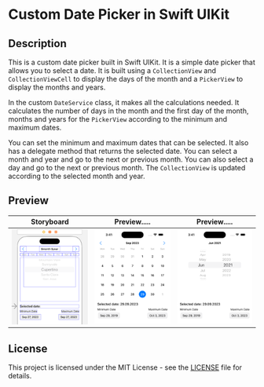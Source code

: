 # Custom Date Picker in Swift UIKit

## Description
This is a custom date picker built in Swift UIKit. It is a simple date picker that allows you to select a date. It is built using a `CollectionView` and `CollectionViewCell` to display the days of the month and a `PickerView` to display the months and years.

 In the custom `DateService` class, it makes all the calculations needed. It calculates the number of days in the month and the first day of the month, months and years for the `PickerView` according to the minimum and maximum dates.

You can set the minimum and maximum dates that can be selected. It also has a delegate method that returns the selected date. You can select a month and year and go to the next or previous month. You can also select a day and go to the next or previous month. The `CollectionView` is updated according to the selected month and year.

## Preview

| Storyboard | Preview..... | Preview..... |
| :-: | :-: | :-: |
<img src= "Screenshots/storyboard.png" width = 300> | <img src= "Screenshots/datePicker.png" width = 300> | <img src= "Screenshots/pickerView.png" width = 300> | 


## License

This project is licensed under the MIT License - see the [LICENSE](https://github.com/recepsenoglu/CustomDatePickerIOS/blob/main/LICENSE) file for details.
